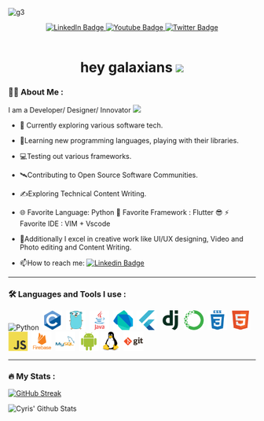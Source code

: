 ![g3](https://user-images.githubusercontent.com/118007944/210166195-dbd2514a-4ba3-429b-a8db-a2a3da49b6ab.png)

<div id="badges" align="center">
  <a href="https://www.linkedin.com/in/rahilsaini/">
    <img src="https://img.shields.io/badge/LinkedIn-blue?style=for-the-badge&logo=linkedin&logoColor=white" alt="LinkedIn Badge"/>
  </a>
  <a href="https://linktr.ee/madeupgalaxy">
    <img src="https://img.shields.io/badge/Linktree-brightgreen?style=for-the-badge&logo=linktree&logoColor=black" alt="Youtube Badge"/>
  </a>
  <a href="https://twitter.com/madeupgalaxy">
    <img src="https://img.shields.io/badge/Twitter-white?style=for-the-badge&logo=twitter&logoColor=blue" alt="Twitter Badge"/>
  </a>
</div>
<div id="badges" align="center">
<img src="https://komarev.com/ghpvc/?username=github&style=flat-square&color=blue" alt=""/>
</div>

<h1 align="center">
  hey galaxians
  <img src="https://media.giphy.com/media/hvRJCLFzcasrR4ia7z/giphy.gif" width="30px"/>
</h1>


### :man_technologist: About Me :
I am a Developer/ Designer/ Innovator <img src="https://media.giphy.com/media/WUlplcMpOCEmTGBtBW/giphy.gif" width="30"> 
- :telescope: Currently exploring various software tech.
- 📖Learning new programming languages, playing with their libraries. 
- 💻Testing out various frameworks. 
- 🛰️Contributing to Open Source Software Communities.
- ✍️Exploring Technical Content Writing.

- 🌐 Favorite Language: Python 🐍
 Favorite Framework : Flutter 😎
:zap:  Favorite IDE : VIM + Vscode

- :seedling:Additionally I excel in creative work like UI/UX designing, Video and Photo editing and Content Writing.

- :mailbox:How to reach me: [![Linkedin Badge](https://img.shields.io/badge/-Linkedin-blue?style=flat&logo=Linkedin&logoColor=white)](https://www.linkedin.com/in/rahilsaini/)

---

### :hammer_and_wrench: Languages and Tools I use :

<div>
  <img src="https://raw.githubusercontent.com/VectorLogoZone/vectorlogozone/e22c3938fd5bd94f93a50899e7b8d1f417893ad9/www/logos/python/python-icon.svg" title="Python" alt="Python" width="40" height="40"/>&nbsp;
  <img src="https://github.com/devicons/devicon/blob/master/icons/c/c-original.svg" title="C" alt="C" width="40" height="40"/>&nbsp;
  <img src="https://github.com/devicons/devicon/blob/master/icons/go/go-original.svg" title="Go"  alt="Go" width="40" height="40"/>&nbsp;
  <img src="https://github.com/devicons/devicon/blob/master/icons/java/java-original-wordmark.svg" title="Java" alt="Java" width="40" height="40"/>&nbsp;
  <img src="https://github.com/devicons/devicon/blob/master/icons/dart/dart-original.svg" title="Dart" alt="Dart" width="40" height="40"/>&nbsp;
  <img src="https://github.com/devicons/devicon/blob/master/icons/flutter/flutter-original.svg" title="Flutter" alt="Flutter" width="40" height="40"/>&nbsp;
  <img src="https://github.com/devicons/devicon/blob/master/icons/django/django-plain.svg" title="Django" alt="Django" width="40" height="40"/>&nbsp;
  <img src="https://github.com/devicons/devicon/blob/master/icons/anaconda/anaconda-original.svg" title="Anaconda" alt="Anaconda" width="40" height="40"/>&nbsp;
  <img src="https://github.com/devicons/devicon/blob/master/icons/css3/css3-plain-wordmark.svg"  title="CSS3" alt="CSS" width="40" height="40"/>&nbsp;
  <img src="https://github.com/devicons/devicon/blob/master/icons/html5/html5-original.svg" title="HTML5" alt="HTML" width="40" height="40"/>&nbsp;
  <img src="https://github.com/devicons/devicon/blob/master/icons/javascript/javascript-original.svg" title="JavaScript" alt="JavaScript" width="40" height="40"/>&nbsp;
  <img src="https://github.com/devicons/devicon/blob/master/icons/firebase/firebase-plain-wordmark.svg" title="Firebase" alt="Firebase" width="40" height="40"/>&nbsp;
  <img src="https://github.com/devicons/devicon/blob/master/icons/mysql/mysql-original-wordmark.svg" title="MySQL"  alt="MySQL" width="40" height="40"/>&nbsp;
  <img src="https://github.com/devicons/devicon/blob/master/icons/android/android-original.svg" title="Android" alt="Android" width="40" height="40"/>
  <img src="https://github.com/devicons/devicon/blob/master/icons/linux/linux-original.svg" title="Linux" alt="Linux" width="40" height="40"/>&nbsp;
  <img src="https://github.com/devicons/devicon/blob/master/icons/git/git-original-wordmark.svg" title="Git" **alt="Git" width="40" height="40"/>
</div>




---

### :fire: My Stats :
[![GitHub Streak](https://github-readme-streak-stats.herokuapp.com?user=madeupgalaxy&theme=horizon&hide_border=true&border_radius=25&date_format=j%20M%5B%20Y%5D)](https://git.io/streak-stats)

![Cyris' Github Stats](https://github-readme-stats.vercel.app/api?username=madeupgalaxy&hide=contribs,prs&show_icons=true&bg_color=0d1116&title_color=ce09ec&text_color=a4aacb&icon_color=007ec6)
 

